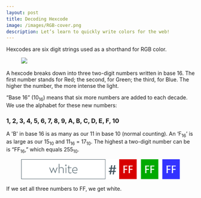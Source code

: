 ```yaml
---
layout: post
title: Decoding Hexcode
image: /images/RGB-cover.png
description: Let’s learn to quickly write colors for the web!
---
```


<section>
<p>Hexcodes are six digit strings used as a shorthand for RGB color.</p>

<figure data-action="zoom">
    <img src="{{ page.image }}">
</figure>
<p>

A hexcode breaks down into three two-digit numbers written in base 16. The first number stands for Red; the second, for Green; the third, for Blue. The higher the number, the more intense the light.</p>

<p>

“Base 16” (10<sub>16</sub>) means that six more numbers are added to each decade. We use the alphabet for these new numbers: </p>

<h3 class="cap">1, 2, 3, 4, 5, 6, 7, 8, 9, A, B, C, D, E, F, 10</h3>
<p>

A 'B' in base 16 is as many as our 11 in base 10 (normal counting). An ‘<span class="cap">F</span><sub>16</sub>’ is as large as our 15<sub>10</sub> and 11<sub>16</sub> = 17<sub>10</sub>. The highest a two-digit number can be is “FF<sub>16</sub>,” which equals 255<sub>10</sub>.</p>

<figure data-action="zoom">
    <img src="/images/RGB-white.png">
</figure>
 <p>

If we set all three numbers to FF, we get white.</p>

</section>
